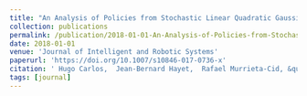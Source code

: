 ```yaml
---
title: "An Analysis of Policies from Stochastic Linear Quadratic Gaussian in Robotics Problems with State- and Control-Dependent Noise"
collection: publications
permalink: /publication/2018-01-01-An-Analysis-of-Policies-from-Stochastic-Linear-Quadratic-Gaussian-in-Robotics-Problems-with-State-and-Control-Dependent-Noise
date: 2018-01-01
venue: 'Journal of Intelligent and Robotic Systems'
paperurl: 'https://doi.org/10.1007/s10846-017-0736-x'
citation: ' Hugo Carlos,  Jean-Bernard Hayet,  Rafael Murrieta-Cid, &quot;An Analysis of Policies from Stochastic Linear Quadratic Gaussian in Robotics Problems with State- and Control-Dependent Noise.&quot; Journal of Intelligent and Robotic Systems, 2018.'
tags: [journal]
---
```

